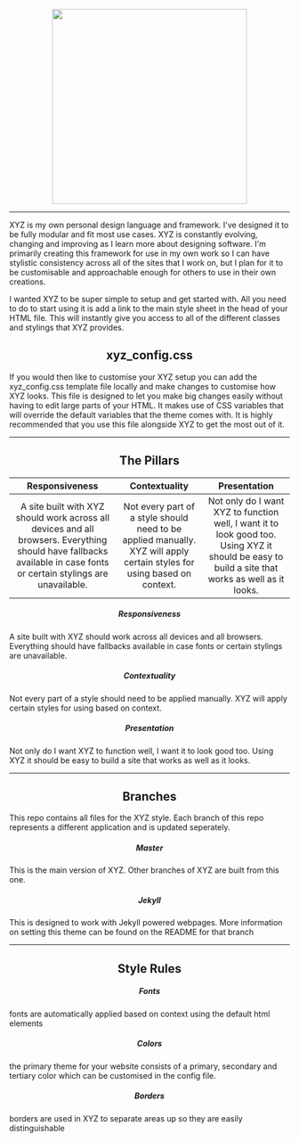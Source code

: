 <p align="center">
<img src="https://raw.githubusercontent.com/viri-space/brand/master/XYZ/logo.png" width="350">
</p>

***

XYZ is my own personal design language and framework. I've designed it to be fully modular and fit most use cases. XYZ is constantly evolving, changing and improving as I learn more about designing software. I'm primarily creating this framework for use in my own work so I can have stylistic consistency across all of the sites that I work on, but I plan for it to be customisable and approachable enough for others to use in their own creations.

I wanted XYZ to be super simple to setup and get started with. All you need to do to start using it is add a link to the main style sheet in the head of your HTML file. This will instantly give you access to all of the different classes and stylings that XYZ provides.

<h2 align="center">xyz_config.css</h2>

If you would then like to customise your XYZ setup you can add the xyz_config.css template file locally and make changes to customise how XYZ looks. This file is designed to let you make big changes easily without having to edit large parts of your HTML. It makes use of CSS variables that will override the default variables that the theme comes with. It is highly recommended that you use this file alongside XYZ to get the most out of it.

***

<h2 align="center">The Pillars</h2>

| Responsiveness | Contextuality | Presentation |
|:--------------:|:-------------:|:------------:|
| A site built with XYZ should work across all devices and all browsers. Everything should have fallbacks available in case fonts or certain stylings are unavailable. | Not every part of a style should need to be applied manually. XYZ will apply certain styles for using based on context. | Not only do I want XYZ to function well, I want it to look good too. Using XYZ it should be easy to build a site that works as well as it looks. |

<h5 align="center">Responsiveness</h5>

A site built with XYZ should work across all devices and all browsers. Everything should have fallbacks available in case fonts or certain stylings are unavailable.

<h5 align="center">Contextuality</h5>

Not every part of a style should need to be applied manually. XYZ will apply certain styles for using based on context.

<h5 align="center">Presentation</h5>

Not only do I want XYZ to function well, I want it to look good too. Using XYZ it should be easy to build a site that works as well as it looks.


***

<h2 align="center">Branches</h2>

This repo contains all files for the XYZ style. Each branch of this repo represents a different application and is updated seperately.


<h5 align="center">Master</h5>

This is the main version of XYZ. Other branches of XYZ are built from this one.

<h5 align="center" href="tree/jekyll">Jekyll</h5>

This is designed to work with Jekyll powered webpages. More information on setting this theme can be found on the README for that branch

***

<h2 align="center">Style Rules</h2>

<h5 align="center">Fonts</h5>

fonts are automatically applied based on context using the default html elements

<h5 align="center">Colors</h5>

the primary theme for your website consists of a primary, secondary and tertiary color which can be customised in the config file.

<h5 align="center">Borders</h5>

borders are used in XYZ to separate areas up so they are easily distinguishable

